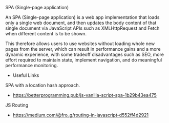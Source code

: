 SPA (Single-page application)

An SPA (Single-page application) is a web app implementation that loads only a single web document, and then updates the body content of that single document via JavaScript APIs such as XMLHttpRequest and Fetch when different content is to be shown.

This therefore allows users to use websites without loading whole new pages from the server, which can result in performance gains and a more dynamic experience, with some tradeoff disadvantages such as SEO, more effort required to maintain state, implement navigation, and do meaningful performance monitoring.


* Useful Links

SPA with a location hash approach.
- https://betterprogramming.pub/js-vanilla-script-spa-1b29b43ea475

JS Routing
- https://medium.com/@fro_g/routing-in-javascript-d552ff4d2921
